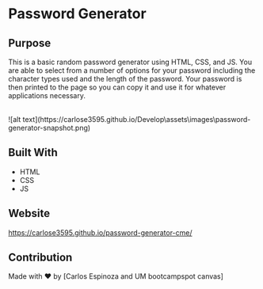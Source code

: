 # Password Generator

## Purpose
This is a basic random password generator using HTML, CSS, and JS. You are able to select from a number of options for your password including the character types used and the length of the password. Your password is then printed to the page so you can copy it and use it for whatever applications necessary.


<br />
![alt text](https://carlose3595.github.io/Develop\assets\images\password-generator-snapshot.png)
<br />


## Built With
* HTML
* CSS
* JS

## Website
https://carlose3595.github.io/password-generator-cme/

## Contribution
Made with ❤️ by [Carlos Espinoza and UM bootcampspot canvas]